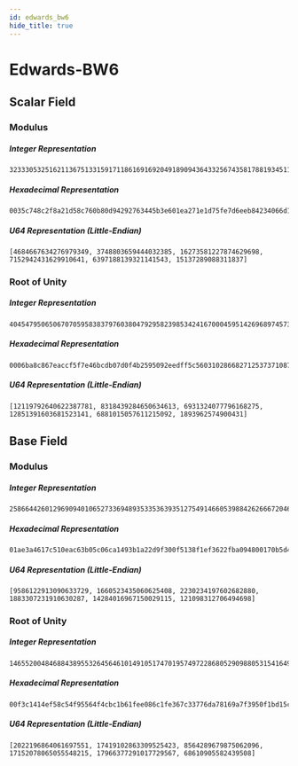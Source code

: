 ```yaml
---
id: edwards_bw6
hide_title: true
---
```


# Edwards-BW6

## Scalar Field

### Modulus

##### Integer Representation
```
32333053251621136751331591711861691692049189094364332567435817881934511297123972799646723302813083835942624121493
```

##### Hexadecimal Representation
```
0035c748c2f8a21d58c760b80d94292763445b3e601ea271e1d75fe7d6eeb84234066d10f5d893814103486497d95295
```

##### U64 Representation (Little-Endian)
```
[4684667634276979349, 3748803659444032385, 16273581227874629698, 7152942431629910641, 6397188139321141543, 15137289088311837]
```

### Root of Unity

##### Integer Representation
```
4045479506506707059583837976038047929582398534241670004595142696897457385453373366260645700405062319293168935493
```

##### Hexadecimal Representation
```
0006ba8c867eaccf5f7e46bcdb07d0f4b2595092eedff5c5603102866827125373710874d7416d75a832273177b0e245
```

##### U64 Representation (Little-Endian)
```
[12119792640622387781, 8318439284650634613, 6931324077796168275, 12851391603681523141, 6881015057611215092, 1893962574900431]
```

## Base Field

### Modulus

##### Integer Representation
```
258664426012969094010652733694893533536393512754914660539884262666720468348340822774968888139573360124440321458177
```

##### Hexadecimal Representation
```
01ae3a4617c510eac63b05c06ca1493b1a22d9f300f5138f1ef3622fba094800170b5d44300000008508c00000000001
```

##### U64 Representation (Little-Endian)
```
[9586122913090633729, 1660523435060625408, 2230234197602682880, 1883307231910630287, 14284016967150029115, 121098312706494698]
```

### Root of Unity

##### Integer Representation
```
146552004846884389553264564610149105174701957497228680529098805315416492923550540437026734404078567406251254115855
```

##### Hexadecimal Representation
```
00f3c1414ef58c54f95564f4cbc1b61fee086c1fe367c33776da78169a7f3950f1bd15c3898dd1af1c104955744e6e0f
```

##### U64 Representation (Little-Endian)
```
[2022196864061697551, 17419102863309525423, 8564289679875062096, 17152078065055548215, 17966377291017729567, 68610905582439508]
```
